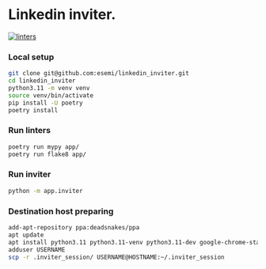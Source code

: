 Linkedin inviter.
========
[![linters](https://github.com/esemi/linkedin_inviter/actions/workflows/linters.yml/badge.svg?branch=master)](https://github.com/esemi/linkedin_inviter/actions/workflows/linters.yml)


### Local setup
```bash
git clone git@github.com:esemi/linkedin_inviter.git
cd linkedin_inviter
python3.11 -m venv venv
source venv/bin/activate
pip install -U poetry
poetry install
```

### Run linters
```bash
poetry run mypy app/
poetry run flake8 app/
```

### Run inviter
```bash
python -m app.inviter
```


### Destination host preparing
```bash
add-apt-repository ppa:deadsnakes/ppa
apt update
apt install python3.11 python3.11-venv python3.11-dev google-chrome-stable
adduser USERNAME
scp -r .inviter_session/ USERNAME@HOSTNAME:~/.inviter_session 
```